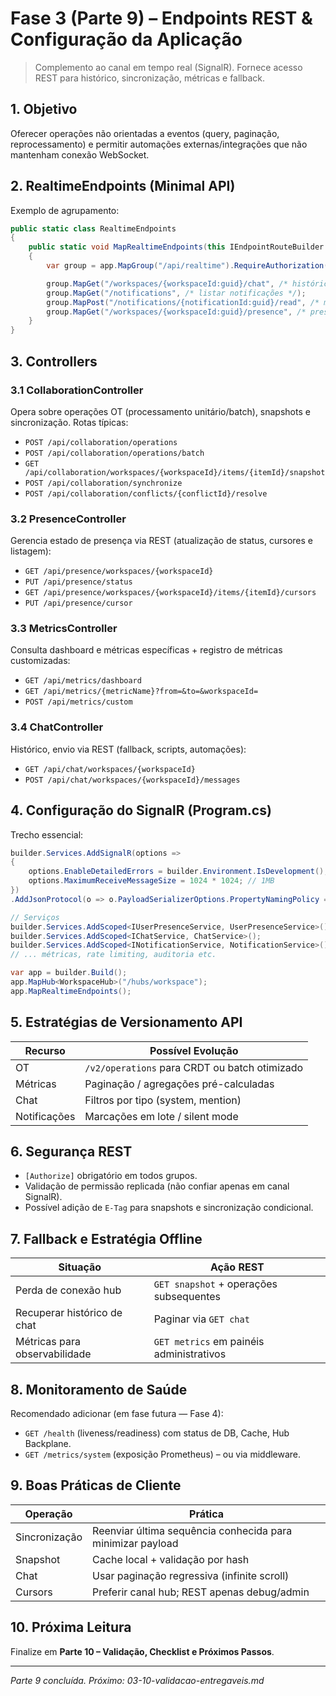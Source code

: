 # Fase 3 (Parte 9) – Endpoints REST & Configuração da Aplicação

> Complemento ao canal em tempo real (SignalR). Fornece acesso REST para histórico, sincronização, métricas e fallback.

## 1. Objetivo
Oferecer operações não orientadas a eventos (query, paginação, reprocessamento) e permitir automações externas/integrações que não mantenham conexão WebSocket.

## 2. RealtimeEndpoints (Minimal API)
Exemplo de agrupamento:
```csharp
public static class RealtimeEndpoints
{
    public static void MapRealtimeEndpoints(this IEndpointRouteBuilder app)
    {
        var group = app.MapGroup("/api/realtime").RequireAuthorization();

        group.MapGet("/workspaces/{workspaceId:guid}/chat", /* histórico */);
        group.MapGet("/notifications", /* listar notificações */);
        group.MapPost("/notifications/{notificationId:guid}/read", /* marcar lida */);
        group.MapGet("/workspaces/{workspaceId:guid}/presence", /* presença */);
    }
}
```

## 3. Controllers

### 3.1 CollaborationController
Opera sobre operações OT (processamento unitário/batch), snapshots e sincronização.
Rotas típicas:
- `POST /api/collaboration/operations`
- `POST /api/collaboration/operations/batch`
- `GET /api/collaboration/workspaces/{workspaceId}/items/{itemId}/snapshot`
- `POST /api/collaboration/synchronize`
- `POST /api/collaboration/conflicts/{conflictId}/resolve`

### 3.2 PresenceController
Gerencia estado de presença via REST (atualização de status, cursores e listagem):
- `GET /api/presence/workspaces/{workspaceId}`
- `PUT /api/presence/status`
- `GET /api/presence/workspaces/{workspaceId}/items/{itemId}/cursors`
- `PUT /api/presence/cursor`

### 3.3 MetricsController
Consulta dashboard e métricas específicas + registro de métricas customizadas:
- `GET /api/metrics/dashboard`
- `GET /api/metrics/{metricName}?from=&to=&workspaceId=`
- `POST /api/metrics/custom`

### 3.4 ChatController
Histórico, envio via REST (fallback, scripts, automações):
- `GET /api/chat/workspaces/{workspaceId}`
- `POST /api/chat/workspaces/{workspaceId}/messages`

## 4. Configuração do SignalR (Program.cs)
Trecho essencial:
```csharp
builder.Services.AddSignalR(options =>
{
    options.EnableDetailedErrors = builder.Environment.IsDevelopment();
    options.MaximumReceiveMessageSize = 1024 * 1024; // 1MB
})
.AddJsonProtocol(o => o.PayloadSerializerOptions.PropertyNamingPolicy = JsonNamingPolicy.CamelCase);

// Serviços
builder.Services.AddScoped<IUserPresenceService, UserPresenceService>();
builder.Services.AddScoped<IChatService, ChatService>();
builder.Services.AddScoped<INotificationService, NotificationService>();
// ... métricas, rate limiting, auditoria etc.

var app = builder.Build();
app.MapHub<WorkspaceHub>("/hubs/workspace");
app.MapRealtimeEndpoints();
```

## 5. Estratégias de Versionamento API
| Recurso | Possível Evolução |
|---------|-------------------|
| OT | `/v2/operations` para CRDT ou batch otimizado |
| Métricas | Paginação / agregações pré-calculadas |
| Chat | Filtros por tipo (system, mention) |
| Notificações | Marcações em lote / silent mode |

## 6. Segurança REST
- `[Authorize]` obrigatório em todos grupos.
- Validação de permissão replicada (não confiar apenas em canal SignalR).
- Possível adição de `E-Tag` para snapshots e sincronização condicional.

## 7. Fallback e Estratégia Offline
| Situação | Ação REST |
|----------|-----------|
| Perda de conexão hub | `GET snapshot` + operações subsequentes |
| Recuperar histórico de chat | Paginar via `GET chat` |
| Métricas para observabilidade | `GET metrics` em painéis administrativos |

## 8. Monitoramento de Saúde
Recomendado adicionar (em fase futura — Fase 4):
- `GET /health` (liveness/readiness) com status de DB, Cache, Hub Backplane.
- `GET /metrics/system` (exposição Prometheus) – ou via middleware.

## 9. Boas Práticas de Cliente
| Operação | Prática |
|----------|---------|
| Sincronização | Reenviar última sequência conhecida para minimizar payload |
| Snapshot | Cache local + validação por hash |
| Chat | Usar paginação regressiva (infinite scroll) |
| Cursors | Preferir canal hub; REST apenas debug/admin |

## 10. Próxima Leitura
Finalize em **Parte 10 – Validação, Checklist e Próximos Passos**.

---
_Parte 9 concluída. Próximo: 03-10-validacao-entregaveis.md_
